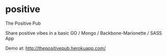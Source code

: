 # positive

The Positive Pub

Share positive vibes in a basic GO / Mongo / Backbone-Marionette / SASS App

Demo at: http://thepositivepub.herokuapp.com/
